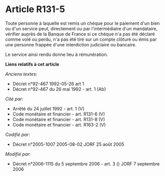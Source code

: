 # Article R131-5

Toute personne à laquelle est remis un chèque pour le paiement d'un bien ou d'un service peut, directement ou par
l'intermédiaire d'un mandataire, vérifier auprès de la Banque de France si ce chèque n'a pas été déclaré comme volé ou perdu,
n'a pas été tiré sur un compte clôturé ou émis par une personne frappée d'une interdiction judiciaire ou bancaire.

Le service ainsi rendu donne lieu à rémunération.

**Liens relatifs à cet article**

_Anciens textes_:

  - Décret n°92-467 1992-05-26 art 1
  - Décret n°92-467 du 26 mai 1992 - art. 1 (Ab)

_Cité par_:

  - Arrêté du 24 juillet 1992 - art. 1 (V)
  - Code monétaire et financier - art. R131-6 (V)
  - Code monétaire et financier - art. R131-8 (V)
  - Code monétaire et financier - art. R163-2 (V)

_Codifié par_:

  - Décret n°2005-1007 2005-08-02 JORF 25 août 2005

_Modifié par_:

  - Décret n°2006-1115 du 5 septembre 2006 - art. 3 () JORF 7 septembre 2006
